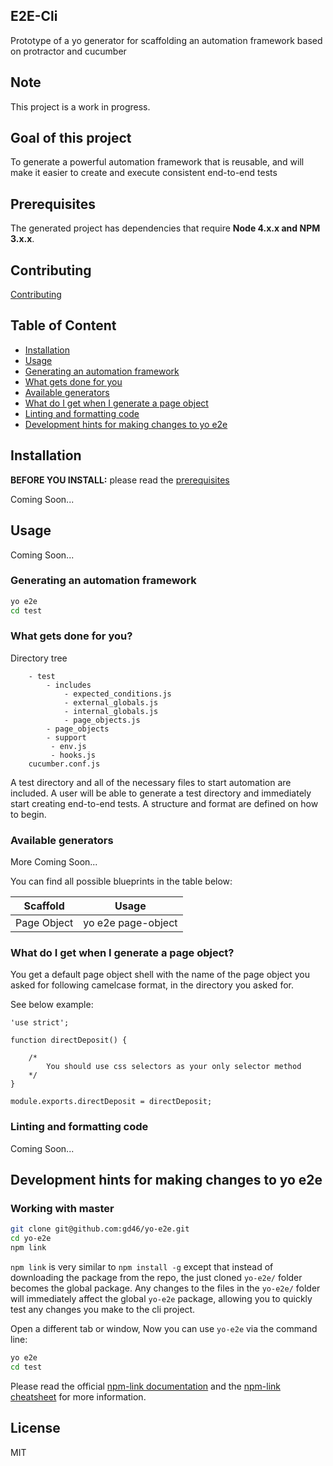 ## E2E-Cli

Prototype of a yo generator for scaffolding an automation framework based on protractor and cucumber

## Note

This project is a work in progress.

## Goal of this project

To generate a powerful automation framework that is reusable, and will make it easier to create and execute consistent end-to-end tests

## Prerequisites

The generated project has dependencies that require **Node 4.x.x and NPM 3.x.x**.

## Contributing

[Contributing](CONTRIBUTING.md)

## Table of Content

* [Installation](#installation)
* [Usage](#usage)
* [Generating an automation framework](#generating-an-automation-framework)
* [What gets done for you](#what-gets-done-for-you)
* [Available generators](#available-generators)
* [What do I get when I generate a page object](#what-do-i-get-when-i-generate-a-page-object)
* [Linting and formatting code](#linting-and-formatting-code)
* [Development hints for making changes to yo e2e](#development-hints-for-making-changes-to-yo-e2e)


## Installation

**BEFORE YOU INSTALL:** please read the [prerequisites](#prerequisites)

Coming Soon...

## Usage

Coming Soon...

### Generating an automation framework

```bash
yo e2e
cd test
```

### What gets done for you?

Directory tree

```
	- test
		- includes
			- expected_conditions.js
			- external_globals.js
			- internal_globals.js
			- page_objects.js
		- page_objects
		- support
		 - env.js
		 - hooks.js
	cucumber.conf.js	
```

A test directory and all of the necessary files to start automation are included. A user will be able to generate a test directory and immediately start creating end-to-end tests. A structure and format are defined on how to begin.

### Available generators

More Coming Soon...

You can find all possible blueprints in the table below:

Scaffold 		| Usage
--- 		 		| ----
Page Object | yo e2e page-object

### What do I get when I generate a page object?

You get a default page object shell with the name of the page object you asked for following camelcase format, in the directory you asked for. 

See below example: 

```
'use strict';

function directDeposit() {

	/*
		You should use css selectors as your only selector method
	*/
}

module.exports.directDeposit = directDeposit;
```

### Linting and formatting code

Coming Soon...

## Development hints for making changes to yo e2e

### Working with master

```bash
git clone git@github.com:gd46/yo-e2e.git
cd yo-e2e
npm link
```

`npm link` is very similar to `npm install -g` except that instead of downloading the package
from the repo, the just cloned `yo-e2e/` folder becomes the global package.
Any changes to the files in the `yo-e2e/` folder will immediately affect the global `yo-e2e` package,
allowing you to quickly test any changes you make to the cli project.

Open a different tab or window, Now you can use `yo-e2e` via the command line:

```bash
yo e2e
cd test
```

Please read the official [npm-link documentation](https://www.npmjs.org/doc/cli/npm-link.html)
and the [npm-link cheatsheet](http://browsenpm.org/help#linkinganynpmpackagelocally) for more information.


## License

MIT